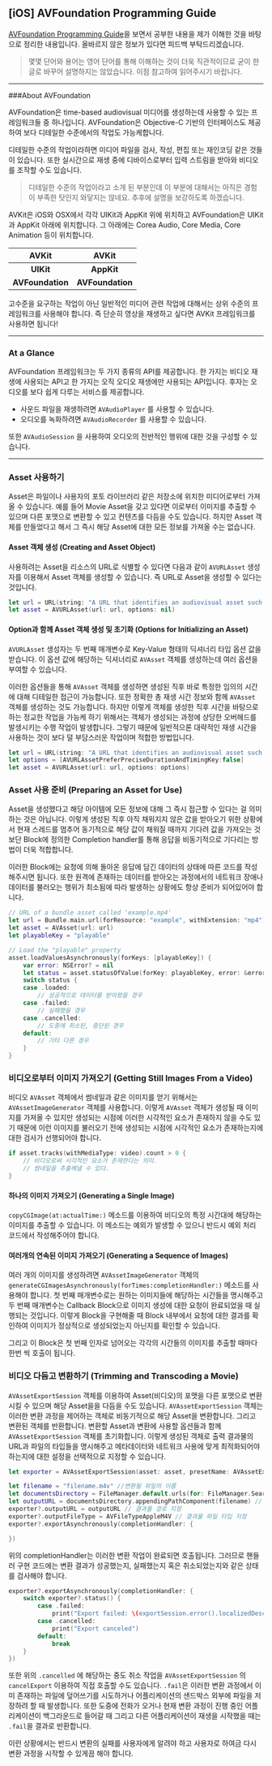 ## [iOS] AVFoundation Programming Guide

[AVFoundation Programming Guide](https://developer.apple.com/library/content/documentation/AudioVideo/Conceptual/AVFoundationPG/Articles/00_Introduction.html#//apple_ref/doc/uid/TP40010188-CH1-SW3)을 보면서 공부한 내용을 제가 이해한 것을 바탕으로 정리한 내용입니다. 올바르지 않은 정보가 있다면 피드백 부탁드리겠습니다. 

> 몇몇 단어와 용어는 영어 단어를 통해 이해하는 것이 더욱 직관적이므로 굳이 한글로 바꾸어 설명하지는 않았습니다. 이점 참고하여 읽어주시기 바랍니다.

---

###About AVFoundation

AVFoundation은 time-based audiovisual 미디어를 생성하는데 사용할 수 있는 프레임워크들 중 하나입니다. AVFoundation은 Objective-C 기반의 인터페이스도 제공하여 보다 디테일한 수준에서의 작업도 가능케합니다.

디테일한 수준의 작업이라하면 미디어 파일을 검사, 작성, 편집 또는 재인코딩 같은 것들이 있습니다. 또한 실시간으로 재생 중에 디바이스로부터 입력 스트림을 받아와 비디오를 조작할 수도 있습니다. 

> 디테일한 수준의 작업이라고 소개 된 부분인데 이 부분에 대해서는 아직은 경험이 부족한 탓인지 와닿지는 않네요. 추후에 설명을 보강하도록 하겠습니다. 

AVKit은 iOS와 OSX에서 각각 UIKit과 AppKit 위에 위치하고 AVFoundation은 UIKit과 AppKit 아래에 위치합니다. 그 아래에는 Corea Audio, Core Media, Core Animation 등이 위치합니다.

|      AVKit       |      AVKit       |
| :--------------: | :--------------: |
|    **UIKit**     |    **AppKit**    |
| **AVFoundation** | **AVFoundation** |

고수준을 요구하는 작업이 아닌 일반적인 미디어 관련 작업에 대해서는 상위 수준의 프레임워크를 사용해야 합니다. 즉 단순히 영상을 재생하고 싶다면 AVKit 프레임워크를 사용하면 됩니다!

---

### At a Glance

AVFoundation 프레임워크는 두 가지 종류의 API를 제공합니다. 한 가지는 비디오 재생에 사용되는 API고 한 가지는 오직 오디오 재생에만 사용되는 API입니다. 후자는 오디오를 보다 쉽게 다루는 서비스를 제공합니다.

- 사운드 파일을 재생하려면 `AVAudioPlayer` 를 사용할 수 있습니다.
- 오디오를 녹화하려면 `AVAudioRecorder` 를 사용할 수 있습니다.

또한 `AVAudioSession` 을 사용하여 오디오의 전반적인 행위에 대한 것을 구성할 수 있습니다.

---

### Asset 사용하기

Asset은 파일이나 사용자의 포토 라이브러리 같은 저장소에 위치한 미디어로부터 가져올 수 있습니다. 예를 들어 Movie Asset을 갖고 있다면 이로부터 이미지를 추출할 수 있으며 다른 포맷으로 변환할 수 있고 컨텐츠를 다듬을 수도 있습니다. 하지만 Asset 객체를 만들었다고 해서 그 즉시 해당 Asset에 대한 모든 정보를 가져올 수는 없습니다. 

#### Asset 객체 생성 (Creating and Asset Object)

사용하려는 Asset을 리소스의 URL로 식별할 수 있다면 다음과 같이 `AVURLAsset` 생성자를 이용해서 Asset 객체를 생성할 수 있습니다. 즉 URL로 Asset을 생성할 수 있다는 것입니다.

```swift
let url = URL(string: "A URL that identifies an audiovisual asset such as a movie file")
let asset = AVURLAsset(url: url, options: nil)
```

#### Option과 함께 Asset 객체 생성 및 초기화 (Options for Initializing an Asset)

`AVURLAsset` 생성자는 두 번째 매개변수로 Key-Value 형태의 딕셔너리 타입 옵션 값을 받습니다. 이 옵션 값에 해당하는 딕셔너리로 `AVAsset` 객체를 생성하는데 여러 옵션을 부여할 수 있습니다. 

이러한 옵션들을 통해 `AVAsset` 객체를 생성하면 생성된 직후 바로 특정한 임의의 시간에 대해 디테일한 접근이 가능합니다. 또한 정확한 총 재생 시간 정보와 함께 `AVAsset` 객체를 생성하는 것도 가능합니다. 하지만 이렇게 객체를 생성한 직후 시간을 바탕으로 하는 정교한 작업을 가능케 하기 위해서는 객체가 생성되는 과정에 상당한 오버헤드를 발생시키는 수행 작업이 발생합니다. 그렇기 때문에 일반적으론 대략적인 재생 시간을 사용하는 것이 보다 덜 부담스러운 작업이며 적합한 방법입니다. 

```swift
let url = URL(string: "A URL that identifies an audiovisual asset such as a movie file")
let options = [AVURLAssetPreferPreciseDurationAndTimingKey:false]
let asset = AVURLAsset(url: url, options: options)
```

### Asset 사용 준비 (Preparing an Asset for Use)

Asset을 생성했다고 해당 아이템에 모든 정보에 대해 그 즉시 접근할 수 있다는 걸 의미하는 것은 아닙니다. 이렇게 생성된 직후 아직 채워지지 않은 값을 받아오기 위한 상황에서 현재 스레드를 멈추어 동기적으로 해당 값이 채워질 때까지 기다려 값을 가져오는 것보단 Block에 정의한 Completion handler를 통해 응답을 비동기적으로 기다리는 방법이 더욱 적합합니다.

이러한 Block에는 요청에 의해 돌아온 응답에 담긴 데이터의 상태에 따른 코드를 작성해주시면 됩니다. 또한 원격에 존재하는 데이터를 받아오는 과정에서의 네트워크 장애나 데이터를 불러오는 행위가 최소됨에 따라 발생하는 상황에도 항상 준비가 되어있어야 합니다.

```swift
// URL of a bundle asset called 'example.mp4'
let url = Bundle.main.url(forResource: "example", withExtension: "mp4")!
let asset = AVAsset(url: url)
let playableKey = "playable"

// Load the "playable" property
asset.loadValuesAsynchronously(forKeys: [playableKey]) {
    var error: NSError? = nil
    let status = asset.statusOfValue(forKey: playableKey, error: &error)
    switch status {
    case .loaded:
		// 성공적으로 데이터를 받아왔을 경우
    case .failed:
        // 실패했을 경우
    case .cancelled:
        // 도중에 취소된, 중단된 경우
    default:
        // 기타 다른 경우
    }
}                
```

### 비디오로부터 이미지 가져오기 (Getting Still Images From a Video)

비디오 `AVAsset` 객체에서 썸네일과 같은 이미지를 얻기 위해서는 `AVAssetImageGenerator` 객체를 사용합니다. 이렇게 `AVAsset` 객체가 생성될 때 이미지를 가져올 수 있지만 생성되는 시점에 이러한 시각적인 요소가 존재하지 않을 수도 있기 때문에 이런 이미지를 불러오기 전에 생성되는 시점에 시각적인 요소가 존재하는지에 대한 검사가 선행되어야 합니다.

```swift
if asset.tracks(withMediaType: video).count > 0 {
    // 비디오로써 시각적인 요소가 존재한다는 의미.
    // 썸네일을 추출해낼 수 있다.
}
```

#### 하나의 이미지 가져오기 (Generating a Single Image)

`copyCGImage(at:actualTime:)` 메소드를 이용하여 비디오의 특정 시간대에 해당하는 이미지를 추출할 수 있습니다. 이 메소드는 예외가 발생할 수 있으니 반드시 예외 처리 코드에서 작성해주어야 합니다.

#### 여러개의 연속된 이미지 가져오기 (Generating a Sequence of Images)

여러 개의 이미지를 생성하려면 `AVAssetImageGenerator` 객체의`generateCGImagesAsynchronously(forTimes:completionHandler:)` 메소드를 사용해야 합니다. 첫 번째 매개변수로는 원하는 이미지들에 해당하는 시간들을 명시해주고 두 번째 매개변수는 Callback Block으로 이미지 생성에 대한 요청이 완료되었을 때 실행되는 것입니다. 이렇게 Block을 구현해줄 때 Block 내부에서 요청에 대한 결과를 확인하여 이미지가 정상적으로 생성되었는지 아닌지를 확인할 수 있습니다. 

그리고 이 Block은 첫 번째 인자로 넘어오는 각각의 시간들의 이미지를 추출할 때마다 한번 씩 호출이 됩니다.

### 비디오 다듬고 변환하기 (Trimming and Transcoding a Movie)

`AVAssetExportSession` 객체를 이용하여 Asset(비디오)의 포맷을 다른 포맷으로 변환시킬 수 있으며 해당 Asset을을 다듬을 수도 있습니다. `AVAssetExportSession` 객체는 이러한 변환 과정을 제어하는 객체로 비동기적으로 해당 Asset을 변환합니다. 그리고 변환된 객체를 반환합니다. 변환할 Asset과 변환에 사용할 옵션들과 함께  `AVAssetExportSession` 객체를 초기화합니다. 이렇게 생성된 객체로 출력 결과물의 URL과 파일의 타입들을 명시해주고 메타데이터와 네트워크 사용에 맞게 최적화되어야 하는지에 대한 설정을 선택적으로 지정할 수 있습니다.

```swift
let exporter = AVAssetExportSession(asset: asset, presetName: AVAssetExportPresetHighestQuality) //변환활 Asset과 변환에 대한 옵션을 지정

let filename = "filename.m4v" //변환될 파일의 이름
let documentsDirectory = FileManager.default.urls(for: FileManager.SearchPathDirectory.documentDirectory, in: FileManager.SearchPathDomainMask.userDomainMask).last! // 변환될 파일의 저장 경로 생성
let outputURL = documentsDirectory.appendingPathComponent(filename) // 경로 + 파일 이름
exporter?.outputURL = outputURL // 결과물 경로 지정
exporter?.outputFileType = AVFileTypeAppleM4V // 결과물 파일 타입 지정
exporter?.exportAsynchronously(completionHandler: {

})
```

위의 completionHandler는 이러한 변환 작업이 완료되면 호출됩니다. 그러므로 핸들러 구현 코드에는 변환 결과가 성공했는지, 실패했는지 혹은 취소되었는지와 같은 상태를 검사해야 합니다.

```swift
exporter?.exportAsynchronously(completionHandler: {
    switch exporter?.status() {
        case .failed:
        	print("Export failed: \(exportSession.error().localizedDescription)")
        case .cancelled:
        	print("Export canceled")
        default:
        	break
    }
})
```

또한 위의 `.cancelled` 에 해당하는 중도 취소 작업을  `AVAssetExportSession` 의 `cancelExport` 이용하여 직접  호출할 수도 있습니다. `.fail`은 이러한 변환 과정에서 이미 존재하는 파일에 덮어쓰기를 시도하거나 어플리케이션의 샌드박스 외부에 파일을 저장하려 할 때 발생합니다. 또한 도중에 전화가 오거나 현재 변환 과정이 진행 중인 어플리케이션이 백그라운드로 들어갈 때 그리고 다른 어플리케이션이 재생을 시작했을 때는 `.fail`을 결과로 반환합니다. 

이런 상황에서는 반드시 변환의 실패를 사용자에게 알려야 하고 사용자로 하여금 다시 변환 과정을 시작할 수 있게끔 해야 합니다.

